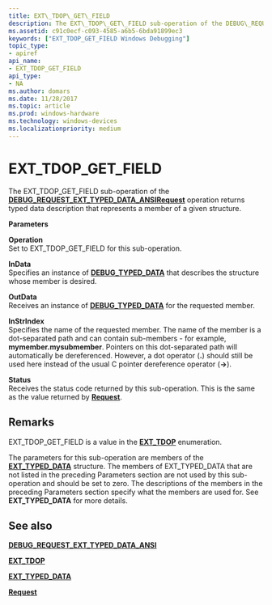 ```yaml
---
title: EXT\_TDOP\_GET\_FIELD
description: The EXT\_TDOP\_GET\_FIELD sub-operation of the DEBUG\_REQUEST\_EXT\_TYPED\_DATA\_ANSI Request operation returns typed data description that represents a member of a given structure.
ms.assetid: c91c0ecf-c093-4585-a6b5-6bda91899ec3
keywords: ["EXT_TDOP_GET_FIELD Windows Debugging"]
topic_type:
- apiref
api_name:
- EXT_TDOP_GET_FIELD
api_type:
- NA
ms.author: domars
ms.date: 11/28/2017
ms.topic: article
ms.prod: windows-hardware
ms.technology: windows-devices
ms.localizationpriority: medium
---
```


# EXT\_TDOP\_GET\_FIELD


The EXT\_TDOP\_GET\_FIELD sub-operation of the [**DEBUG\_REQUEST\_EXT\_TYPED\_DATA\_ANSI**](debug-request-ext-typed-data-ansi.md)[**Request**](request.md) operation returns typed data description that represents a member of a given structure.

**Parameters**

<span id="Operation"></span><span id="operation"></span><span id="OPERATION"></span>**Operation**  
Set to EXT\_TDOP\_GET\_FIELD for this sub-operation.

<span id="InData"></span><span id="indata"></span><span id="INDATA"></span>**InData**  
Specifies an instance of [**DEBUG\_TYPED\_DATA**](https://msdn.microsoft.com/library/windows/hardware/ff541706) that describes the structure whose member is desired.

<span id="OutData"></span><span id="outdata"></span><span id="OUTDATA"></span>**OutData**  
Receives an instance of [**DEBUG\_TYPED\_DATA**](https://msdn.microsoft.com/library/windows/hardware/ff541706) for the requested member.

<span id="InStrIndex"></span><span id="instrindex"></span><span id="INSTRINDEX"></span>**InStrIndex**  
Specifies the name of the requested member. The name of the member is a dot-separated path and can contain sub-members - for example, **mymember.mysubmember**. Pointers on this dot-separated path will automatically be dereferenced. However, a dot operator (**.**) should still be used here instead of the usual C pointer dereference operator (**-&gt;**).

<span id="Status"></span><span id="status"></span><span id="STATUS"></span>**Status**  
Receives the status code returned by this sub-operation. This is the same as the value returned by [**Request**](request.md).

Remarks
-------

EXT\_TDOP\_GET\_FIELD is a value in the [**EXT\_TDOP**](https://msdn.microsoft.com/library/windows/hardware/ff544529) enumeration.

The parameters for this sub-operation are members of the [**EXT\_TYPED\_DATA**](https://msdn.microsoft.com/library/windows/hardware/ff545306) structure. The members of EXT\_TYPED\_DATA that are not listed in the preceding Parameters section are not used by this sub-operation and should be set to zero. The descriptions of the members in the preceding Parameters section specify what the members are used for. See **EXT\_TYPED\_DATA** for more details.

## <span id="see_also"></span>See also


[**DEBUG\_REQUEST\_EXT\_TYPED\_DATA\_ANSI**](debug-request-ext-typed-data-ansi.md)

[**EXT\_TDOP**](https://msdn.microsoft.com/library/windows/hardware/ff544529)

[**EXT\_TYPED\_DATA**](https://msdn.microsoft.com/library/windows/hardware/ff545306)

[**Request**](request.md)

 

 






